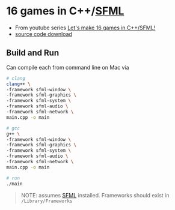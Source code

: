 # 16 games in C++/[SFML](https://www.sfml-dev.org/index.php)

* From youtube series [Let's make 16 games in C++/SFML!](https://www.youtube.com/playlist?list=PLB_ibvUSN7mzUffhiay5g5GUHyJRO4DYr)
* [source code download](https://www.youtube.com/redirect?v=zH_omFPqMO4&redir_token=GQDd_6AB6SVbZ_MRILBBiqcpZEB8MTUzMzA0NDA1MUAxNTMyOTU3NjUx&event=video_description&q=https%3A%2F%2Fdrive.google.com%2Fuc%3Fexport%3Ddownload%26id%3D1naW_v6WAWYPgCIWNDskxtBsM84FoaOLh)

## Build and Run

Can compile each from command line on Mac via

```sh
# clang
clang++ \
-framework sfml-window \
-framework sfml-graphics \
-framework sfml-system \
-framework sfml-audio \
-framework sfml-network \
main.cpp -o main

# gcc
g++ \
-framework sfml-window \
-framework sfml-graphics \
-framework sfml-system \
-framework sfml-audio \
-framework sfml-network \
main.cpp -o main

# run
./main

```

> NOTE: assumes [SFML](https://www.sfml-dev.org/index.php) installed.  Frameworks should exist in `/Library/Frameworks`